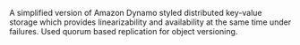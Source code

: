 A simplified version of Amazon Dynamo styled distributed key-value storage which provides linearizability and availability at the same time under failures.
Used quorum based replication for object versioning.
